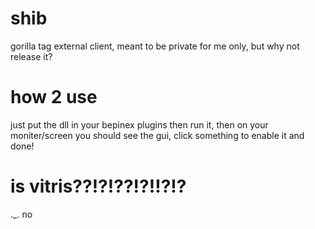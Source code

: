 # shib
gorilla tag external client, meant to be private for me only, but why not release it?

# how 2 use
just put the dll in your bepinex plugins then run it, then on your moniter/screen you should see the gui, click something to enable it and done!

# is vitris??!?!??!?!!?!?
._. no
